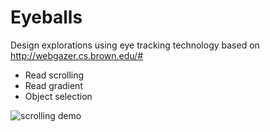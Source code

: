 # Eyeballs

Design explorations using eye tracking technology based on http://webgazer.cs.brown.edu/#

- Read scrolling
- Read gradient
- Object selection

![scrolling demo](demo.gif)
